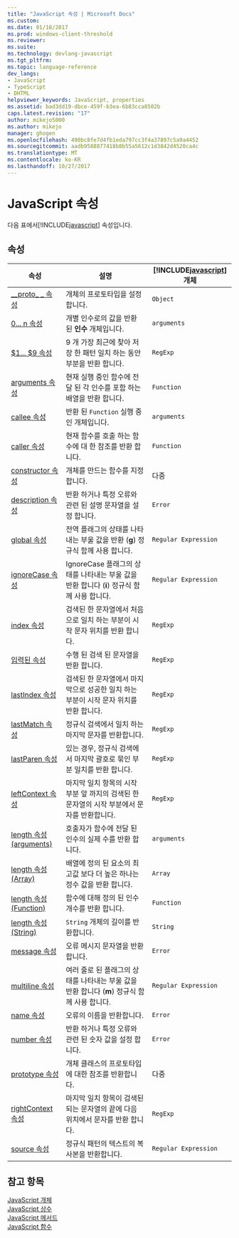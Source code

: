 ```yaml
---
title: "JavaScript 속성 | Microsoft Docs"
ms.custom: 
ms.date: 01/18/2017
ms.prod: windows-client-threshold
ms.reviewer: 
ms.suite: 
ms.technology: devlang-javascript
ms.tgt_pltfrm: 
ms.topic: language-reference
dev_langs:
- JavaScript
- TypeScript
- DHTML
helpviewer_keywords: JavaScript, properties
ms.assetid: bad3dd19-dbce-459f-b3ea-6b83cca8502b
caps.latest.revision: "17"
author: mikejo5000
ms.author: mikejo
manager: ghogen
ms.openlocfilehash: 490bc8fe7d4fb1eda797cc3f4a37897c5a9a4452
ms.sourcegitcommit: aadb9588877418b8b55a5612c1d3842d4520ca4c
ms.translationtype: MT
ms.contentlocale: ko-KR
ms.lasthandoff: 10/27/2017
---
```

# <a name="javascript-properties"></a>JavaScript 속성
다음 표에서[!INCLUDE[javascript](../../javascript/includes/javascript-md.md)] 속성입니다.  
  
## <a name="properties"></a>속성  
  
|속성|설명|[!INCLUDE[javascript](../../javascript/includes/javascript-md.md)]개체|  
|--------------|-----------------|-----------------------------------------------------------------------|  
|[__proto\_ \_ 속성](../../javascript/reference/proto-property-object-javascript.md)|개체의 프로토타입을 설정합니다.|`Object`|  
|[0... n 속성](../../javascript/reference/0-dot-dot-dot-n-properties-arguments-javascript.md)|개별 인수로의 값을 반환 된 **인수** 개체입니다.|`arguments`|  
|[$1... $9 속성](../../javascript/reference/dollar-1-dot-dot-dot-dollar-9-properties-regexp-javascript.md)|9 개 가장 최근에 찾아 저장 한 패턴 일치 하는 동안 부분을 반환 합니다.|`RegExp`|  
|[arguments 속성](../../javascript/reference/arguments-property-function-javascript.md)|현재 실행 중인 함수에 전달 된 각 인수를 포함 하는 배열을 반환 합니다.|`Function`|  
|[callee 속성](../../javascript/reference/callee-property-arguments-javascript.md)|반환 된 `Function` 실행 중인 개체입니다.|`arguments`|  
|[caller 속성](../../javascript/reference/caller-property-function-javascript.md)|현재 함수를 호출 하는 함수에 대 한 참조를 반환 합니다.|`Function`|  
|[constructor 속성](../../javascript/reference/constructor-property-object-javascript.md)|개체를 만드는 함수를 지정합니다.|다중|  
|[description 속성](../../javascript/reference/description-property-error-javascript.md)|반환 하거나 특정 오류와 관련 된 설명 문자열을 설정 합니다.|`Error`|  
|[global 속성](../../javascript/reference/global-property-regular-expression-javascript.md)|전역 플래그의 상태를 나타내는 부울 값을 반환 (**g**) 정규식 함께 사용 합니다.|`Regular Expression`|  
|[ignoreCase 속성](../../javascript/reference/ignorecase-property-regular-expression-javascript.md)|IgnoreCase 플래그의 상태를 나타내는 부울 값을 반환 합니다 (**i**) 정규식 함께 사용 합니다.|`Regular Expression`|  
|[index 속성](../../javascript/reference/index-property-regexp-javascript.md)|검색된 한 문자열에서 처음으로 일치 하는 부분이 시작 문자 위치를 반환 합니다.|`RegExp`|  
|[입력된 속성](../../javascript/reference/input-property-dollar-regexp-javascript.md)|수행 된 검색 된 문자열을 반환 합니다.|`RegExp`|  
|[lastIndex 속성](../../javascript/reference/lastindex-property-regexp-javascript.md)|검색된 한 문자열에서 마지막으로 성공한 일치 하는 부분이 시작 문자 위치를 반환 합니다.|`RegExp`|  
|[lastMatch 속성](../../javascript/reference/lastmatch-property-dollar-regexp-javascript.md)|정규식 검색에서 일치 하는 마지막 문자를 반환합니다.|`RegExp`|  
|[lastParen 속성](../../javascript/reference/lastparen-property-dollar-regexp-javascript.md)|있는 경우, 정규식 검색에서 마지막 괄호로 묶인 부분 일치를 반환 합니다.|`RegExp`|  
|[leftContext 속성](../../javascript/reference/leftcontext-property-dollar-grave-regexp-javascript.md)|마지막 일치 항목의 시작 부분 앞 까지의 검색된 한 문자열의 시작 부분에서 문자를 반환합니다.|`RegExp`|  
|[length 속성(arguments)](../../javascript/reference/length-property-arguments-javascript.md)|호출자가 함수에 전달 된 인수의 실제 수를 반환 합니다.|`arguments`|  
|[length 속성(Array)](../../javascript/reference/length-property-array-javascript.md)|배열에 정의 된 요소의 최고값 보다 더 높은 하나는 정수 값을 반환 합니다.|`Array`|  
|[length 속성(Function)](../../javascript/reference/length-property-function-javascript.md)|함수에 대해 정의 된 인수 개수를 반환 합니다.|`Function`|  
|[length 속성(String)](../../javascript/reference/length-property-string-javascript.md)|`String` 개체의 길이를 반환합니다.|`String`|  
|[message 속성](../../javascript/reference/message-property-error-javascript.md)|오류 메시지 문자열을 반환합니다.|`Error`|  
|[multiline 속성](../../javascript/reference/multiline-property-regular-expression-javascript.md)|여러 줄로 된 플래그의 상태를 나타내는 부울 값을 반환 합니다 (**m**) 정규식 함께 사용 합니다.|`Regular Expression`|  
|[name 속성](../../javascript/reference/name-property-error-javascript.md)|오류의 이름을 반환합니다.|`Error`|  
|[number 속성](../../javascript/reference/number-property-error-javascript.md)|반환 하거나 특정 오류와 관련 된 숫자 값을 설정 합니다.|`Error`|  
|[prototype 속성](../../javascript/reference/prototype-property-object-javascript.md)|개체 클래스의 프로토타입에 대한 참조를 반환합니다.|다중|  
|[rightContext 속성](../../javascript/reference/rightcontext-property-dollar-regexp-javascript.md)|마지막 일치 항목이 검색된 되는 문자열의 끝에 다음 위치에서 문자를 반환 합니다.|`RegExp`|  
|[source 속성](../../javascript/reference/source-property-regular-expression-javascript.md)|정규식 패턴의 텍스트의 복사본을 반환합니다.|`Regular Expression`|  
  
## <a name="see-also"></a>참고 항목  
 [JavaScript 개체](../../javascript/reference/javascript-objects.md)   
 [JavaScript 상수](../../javascript/reference/javascript-constants.md)   
 [JavaScript 메서드](../../javascript/reference/javascript-methods.md)   
 [JavaScript 함수](../../javascript/reference/javascript-functions.md)